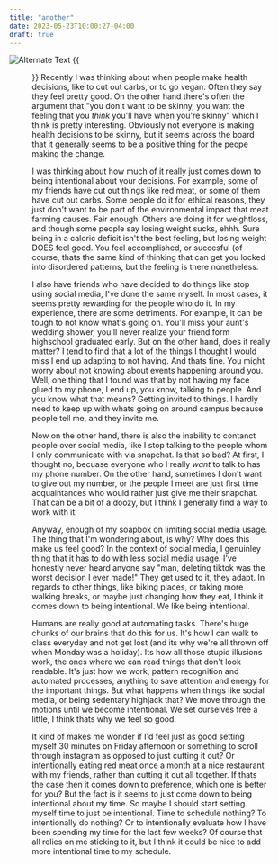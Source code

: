 ```yaml
---
title: "another"
date: 2023-05-23T10:00:27-04:00
draft: true 
---
```

![Alternate Text](content/test-img.jpg)
{{<figure src="test-img.png">}}
Recently I was thinking about when people make health decisions, like to cut out carbs, or to go vegan. Often they say they feel pretty good. On the other hand there's often the argument that "you don't want to be skinny, you want the feeling that you *think* you'll have when you're skinny" which I think is pretty interesting. Obviously not everyone is making health decisions to be skinny, but it seems across the board that it generally seems to be a positive thing for the peope making the change. 

I was thinking about how much of it really just comes down to being intentional about your decisions. For example, some of my friends have cut out things like red meat, or some of them have cut out carbs. Some people do it for ethical reasons, they just don't want to be part of the environmental impact that meat farming causes. Fair enough. Others are doing it for weightloss, and though some people say losing weight sucks, ehhh. Sure being in a caloric deficit isn't the best feeling, but losing weight DOES feel good. You feel accomplished, or succesful (of course, thats the same kind of thinking that can get you locked into disordered patterns, but the feeling is there nonetheless. 

I also have friends who have decided to do things like stop using social media, I've done the same myself. In most cases, it seems pretty rewarding for the people who do it. In my experience, there are some detriments. For example, it can be tough to not know what's going on. You'll miss your aunt's wedding shower, you'll never realize your friend form highschool graduated early. But on the other hand, does it really matter? I tend to find that a lot of the things I thought I would miss I end up adapting to not having. And thats fine. You might worry about not knowing about events happening around you. Well, one thing that I found was that by not having my face glued to my phone, I end up, you know, talking to people. And you know what that means? Getting invited to things. I hardly need to keep up with whats going on around campus because people tell me, and they invite me. 

Now on the other hand, there is also the inability to contanct people over social media, like I stop talking to the people whom I only communicate with via snapchat. Is that so bad? At first, I thought no, becuase everyone who I really *want* to talk to has my phone number. On the other hand, sometimes I don't want to give out my number, or the people I meet are just first time acquaintances who would rather just give me their snapchat. That can be a bit of a doozy, but I think I generally find a way to work with it. 

Anyway, enough of my soapbox on limiting social media usage. The thing that I'm wondering about, is why? Why does this make us feel good? In the context of social media, I genuinley thing that it has to do with less social media usage. I've honestly never heard anyone say "man, deleting tiktok was the worst decision I ever made!" They get used to it, they adapt. In regards to other things, like biking places, or taking more walking breaks, or maybe just changing how they eat, I think it comes down to being intentional. We like being intentional.

Humans are really good at automating tasks. There's huge chunks of our brains that do this for us. It's how I can walk to class everyday and not get lost (and its why we're all thrown off when Monday was a holiday). Its how all those stupid illusions work, the ones where we can read things that don't look readable. It's just how we work, pattern recognition and automated processes, anything to save attention and energy for the important things. But what happens when things like social media, or being sedentary highjack that? We move through the motions until we become intentional. We set ourselves free a little, I think thats why we feel so good. 

It kind of makes me wonder if I'd feel just as good setting myself 30 minutes on Friday afternoon or something to scroll through instagram as opposed to just cutting it out? Or intentionally eating red meat once a month at a nice restaurant with my friends, rather than cutting it out all together. If thats the case then it comes down to preference, which one is better for you? But the fact is it seems to just come down to being intentional about my time. So maybe I should start setting myself time to just be intentional. Time to schedule nothing? To intentionally do nothing? Or to intentionally evaluate how I have been spending my time for the last few weeks? Of course that all relies on me sticking to it, but I think it could be nice to add more intentional time to my schedule. 












